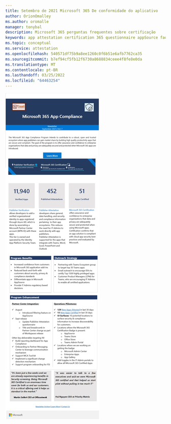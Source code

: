 ```yaml
---
title: Setembro de 2021 Microsoft 365 De conformidade do aplicativo
author: OrionOmalley
ms.author: oromalle
manager: tonybal
description: Microsoft 365 perguntas frequentes sobre certificação
keywords: app attestation certification 365 questionnaire appSource faq newsletter
ms.topic: conceptual
ms.service: attestation
ms.openlocfilehash: 540571df75b9a8ee1260c0f6b51e6afb7762ca35
ms.sourcegitcommit: b7ef94cf5fb12f6730a8688834ceee4f8fe8e0da
ms.translationtype: MT
ms.contentlocale: pt-BR
ms.lasthandoff: 03/25/2022
ms.locfileid: "64463254"
---
```

![Picture1](../media/NewsletterSept2021.jpg)
